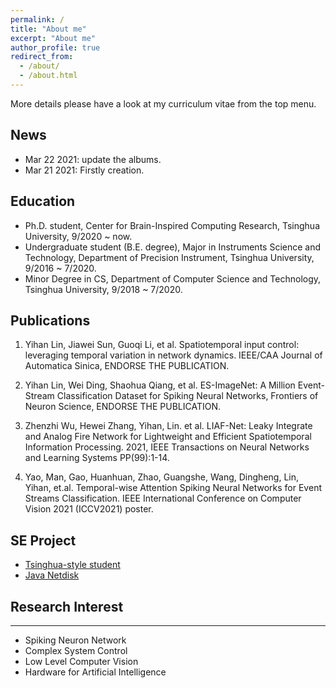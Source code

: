 ```yaml
---
permalink: /
title: "About me"
excerpt: "About me"
author_profile: true
redirect_from: 
  - /about/
  - /about.html
---
```


More details please have a look at my curriculum vitae from the top menu.

## News
- Mar 22 2021: update the albums.
- Mar 21 2021: Firstly creation.


## Education

- Ph.D. student, Center for Brain-Inspired Computing Research, Tsinghua University, 9/2020 ~ now.
- Undergraduate student (B.E. degree), Major in Instruments Science and Technology, Department of Precision Instrument, Tsinghua University, 9/2016 ~ 7/2020.
- Minor Degree in CS, Department of Computer Science and Technology, Tsinghua University, 9/2018 ~ 7/2020.


## Publications

1. Yihan Lin, Jiawei Sun, Guoqi Li, et al. Spatiotemporal input control: leveraging temporal variation in network dynamics. IEEE/CAA Journal of Automatica Sinica, ENDORSE THE PUBLICATION.

2. Yihan Lin, Wei Ding, Shaohua Qiang, et al. ES-ImageNet: A Million Event-Stream Classification Dataset for Spiking Neural Networks, Frontiers of Neuron Science, ENDORSE THE PUBLICATION.

3. Zhenzhi Wu, Hewei Zhang, Yihan, Lin. et al. LIAF-Net: Leaky Integrate and Analog Fire Network for Lightweight and Efficient Spatiotemporal Information Processing. 2021, IEEE Transactions on Neural Networks and Learning Systems PP(99):1-14.

4. Yao, Man, Gao, Huanhuan, Zhao, Guangshe, Wang, Dingheng, Lin, Yihan, et.al. Temporal-wise Attention Spiking Neural Networks for Event Streams Classification. IEEE International Conference on Computer Vision 2021 (ICCV2021) poster.

##  SE Project
- [Tsinghua-style student](https://github.com/lyh983012/TS-game/releases/tag/1.0.0)
- [Java Netdisk](https://github.com/lyh983012/Java-Netdisk)

## Research Interest
------
-	Spiking Neuron Network
-	Complex System Control	
-	Low Level Computer Vision
-	Hardware for Artificial Intelligence

